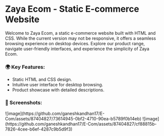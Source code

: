 # Zaya Ecom - Static E-commerce Website

Welcome to Zaya Ecom, a static e-commerce website built with HTML and CSS. While the current version may not be responsive, it offers a seamless browsing experience on desktop devices. Explore our product range, navigate user-friendly interfaces, and experience the simplicity of Zaya Ecom.

<h3>🌍 Key Features:</h3>
<ul>
  <li>Static HTML and CSS design.</li>
  <li>Intuitive user interface for desktop browsing.</li>
  <li>Product showcase with detailed descriptions.</li>
</ul>

<h3>📸 Screenshots:</h3>
![image](https://github.com/ganeshkandhan17/E-Com/assets/87404827/73614945-0bf2-4710-90ea-b5789f0b14eb)
![image](https://github.com/ganeshkandhan17/E-Com/assets/87404827/cf88815b-7826-4cee-b6ef-4287c9b5d9f3)




